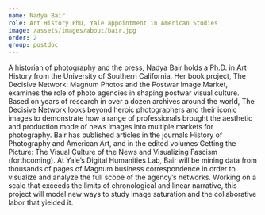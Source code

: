 ```yaml
---
name: Nadya Bair
role: Art History PhD, Yale appointment in American Studies
image: /assets/images/about/bair.jpg
order: 2
group: postdoc
---
```


A historian of photography and the press, Nadya Bair holds a Ph.D. in Art History from the University of Southern California. Her book project, The Decisive Network: Magnum Photos and the Postwar Image Market, examines the role of photo agencies in shaping postwar visual culture. Based on years of research in over a dozen archives around the world, The Decisive Network looks beyond heroic photographers and their iconic images to demonstrate how a range of professionals brought the aesthetic and production mode of news images into multiple markets for photography. Bair has published articles in the journals History of Photography and American Art, and in the edited volumes Getting the Picture: The Visual Culture of the News and Visualizing Fascism (forthcoming). At Yale’s Digital Humanities Lab, Bair will be mining data from thousands of pages of Magnum business correspondence in order to visualize and analyze the full scope of the agency’s networks. Working on a scale that exceeds the limits of chronological and linear narrative, this project will model new ways to study image saturation and the collaborative labor that yielded it.
